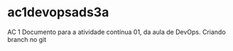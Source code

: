 # ac1devopsads3a
AC 1
Documento para a atividade contínua 01, da aula de DevOps. Criando branch no git